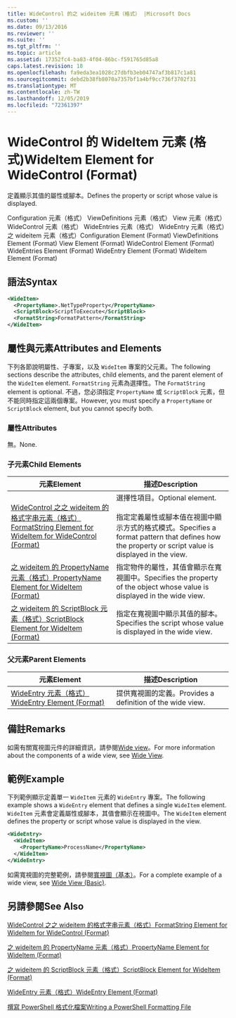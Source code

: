 ```yaml
---
title: WideControl 的之 wideitem 元素（格式） |Microsoft Docs
ms.custom: ''
ms.date: 09/13/2016
ms.reviewer: ''
ms.suite: ''
ms.tgt_pltfrm: ''
ms.topic: article
ms.assetid: 17352fc4-ba83-4f04-86bc-f591765d85a8
caps.latest.revision: 18
ms.openlocfilehash: fa9eda3ea1028c27dbfb3eb04747af3b817c1a81
ms.sourcegitcommit: debd2b38fb8070a7357bf1a4bf9cc736f3702f31
ms.translationtype: MT
ms.contentlocale: zh-TW
ms.lasthandoff: 12/05/2019
ms.locfileid: "72361397"
---
```

# <a name="wideitem-element-for-widecontrol-format"></a><span data-ttu-id="fbf7c-102">WideControl 的 WideItem 元素 (格式)</span><span class="sxs-lookup"><span data-stu-id="fbf7c-102">WideItem Element for WideControl (Format)</span></span>

<span data-ttu-id="fbf7c-103">定義顯示其值的屬性或腳本。</span><span class="sxs-lookup"><span data-stu-id="fbf7c-103">Defines the property or script whose value is displayed.</span></span>

<span data-ttu-id="fbf7c-104">Configuration 元素（格式） ViewDefinitions 元素（格式） View 元素（格式） WideControl 元素（格式） WideEntries 元素（格式） WideEntry 元素（格式）之 wideitem 元素（格式）</span><span class="sxs-lookup"><span data-stu-id="fbf7c-104">Configuration Element (Format) ViewDefinitions Element (Format) View Element (Format) WideControl Element (Format) WideEntries Element (Format) WideEntry Element (Format) WideItem Element (Format)</span></span>

## <a name="syntax"></a><span data-ttu-id="fbf7c-105">語法</span><span class="sxs-lookup"><span data-stu-id="fbf7c-105">Syntax</span></span>

```xml
<WideItem>
  <PropertyName>.NetTypeProperty</PropertyName>
  <ScriptBlock>ScriptToExecute</ScriptBlock>
  <FormatString>FormatPattern</FormatString>
</WideItem>
```

## <a name="attributes-and-elements"></a><span data-ttu-id="fbf7c-106">屬性與元素</span><span class="sxs-lookup"><span data-stu-id="fbf7c-106">Attributes and Elements</span></span>

<span data-ttu-id="fbf7c-107">下列各節說明屬性、子專案，以及 `WideItem` 專案的父元素。</span><span class="sxs-lookup"><span data-stu-id="fbf7c-107">The following sections describe the attributes, child elements, and the parent element of the `WideItem` element.</span></span> <span data-ttu-id="fbf7c-108">`FormatString` 元素為選擇性。</span><span class="sxs-lookup"><span data-stu-id="fbf7c-108">The `FormatString` element is optional.</span></span> <span data-ttu-id="fbf7c-109">不過，您必須指定 `PropertyName` 或 `ScriptBlock` 元素，但不能同時指定這兩個專案。</span><span class="sxs-lookup"><span data-stu-id="fbf7c-109">However, you must specify a `PropertyName` or `ScriptBlock` element, but you cannot specify both.</span></span>

### <a name="attributes"></a><span data-ttu-id="fbf7c-110">屬性</span><span class="sxs-lookup"><span data-stu-id="fbf7c-110">Attributes</span></span>

<span data-ttu-id="fbf7c-111">無。</span><span class="sxs-lookup"><span data-stu-id="fbf7c-111">None.</span></span>

### <a name="child-elements"></a><span data-ttu-id="fbf7c-112">子元素</span><span class="sxs-lookup"><span data-stu-id="fbf7c-112">Child Elements</span></span>

|<span data-ttu-id="fbf7c-113">元素</span><span class="sxs-lookup"><span data-stu-id="fbf7c-113">Element</span></span>|<span data-ttu-id="fbf7c-114">描述</span><span class="sxs-lookup"><span data-stu-id="fbf7c-114">Description</span></span>|
|-------------|-----------------|
|[<span data-ttu-id="fbf7c-115">WideControl 之之 wideitem 的格式字串元素（格式）</span><span class="sxs-lookup"><span data-stu-id="fbf7c-115">FormatString Element for WideItem for WideControl (Format)</span></span>](./formatstring-element-for-wideitem-for-widecontrol-format.md)|<span data-ttu-id="fbf7c-116">選擇性項目。</span><span class="sxs-lookup"><span data-stu-id="fbf7c-116">Optional element.</span></span><br /><br /> <span data-ttu-id="fbf7c-117">指定定義屬性或腳本值在視圖中顯示方式的格式模式。</span><span class="sxs-lookup"><span data-stu-id="fbf7c-117">Specifies a format pattern that defines how the property or script value is displayed in the view.</span></span>|
|[<span data-ttu-id="fbf7c-118">之 wideitem 的 PropertyName 元素（格式）</span><span class="sxs-lookup"><span data-stu-id="fbf7c-118">PropertyName Element for WideItem (Format)</span></span>](./propertyname-element-for-wideitem-for-widecontrol-format.md)|<span data-ttu-id="fbf7c-119">指定物件的屬性，其值會顯示在寬視圖中。</span><span class="sxs-lookup"><span data-stu-id="fbf7c-119">Specifies the property of the object whose value is displayed in the wide view.</span></span>|
|[<span data-ttu-id="fbf7c-120">之 wideitem 的 ScriptBlock 元素（格式）</span><span class="sxs-lookup"><span data-stu-id="fbf7c-120">ScriptBlock Element for WideItem (Format)</span></span>](./scriptblock-element-for-wideitem-for-widecontrol-format.md)|<span data-ttu-id="fbf7c-121">指定在寬視圖中顯示其值的腳本。</span><span class="sxs-lookup"><span data-stu-id="fbf7c-121">Specifies the script whose value is displayed in the wide view.</span></span>|

### <a name="parent-elements"></a><span data-ttu-id="fbf7c-122">父元素</span><span class="sxs-lookup"><span data-stu-id="fbf7c-122">Parent Elements</span></span>

|<span data-ttu-id="fbf7c-123">元素</span><span class="sxs-lookup"><span data-stu-id="fbf7c-123">Element</span></span>|<span data-ttu-id="fbf7c-124">描述</span><span class="sxs-lookup"><span data-stu-id="fbf7c-124">Description</span></span>|
|-------------|-----------------|
|[<span data-ttu-id="fbf7c-125">WideEntry 元素（格式）</span><span class="sxs-lookup"><span data-stu-id="fbf7c-125">WideEntry Element (Format)</span></span>](./wideentry-element-for-widecontrol-format.md)|<span data-ttu-id="fbf7c-126">提供寬視圖的定義。</span><span class="sxs-lookup"><span data-stu-id="fbf7c-126">Provides a definition of the wide view.</span></span>|

## <a name="remarks"></a><span data-ttu-id="fbf7c-127">備註</span><span class="sxs-lookup"><span data-stu-id="fbf7c-127">Remarks</span></span>

<span data-ttu-id="fbf7c-128">如需有關寬視圖元件的詳細資訊，請參閱[Wide view](./creating-a-wide-view.md)。</span><span class="sxs-lookup"><span data-stu-id="fbf7c-128">For more information about the components of a wide view, see [Wide View](./creating-a-wide-view.md).</span></span>

## <a name="example"></a><span data-ttu-id="fbf7c-129">範例</span><span class="sxs-lookup"><span data-stu-id="fbf7c-129">Example</span></span>

<span data-ttu-id="fbf7c-130">下列範例顯示定義單一 `WideItem` 元素的 `WideEntry` 專案。</span><span class="sxs-lookup"><span data-stu-id="fbf7c-130">The following example shows a `WideEntry` element that defines a single `WideItem` element.</span></span> <span data-ttu-id="fbf7c-131">`WideItem` 元素會定義屬性或腳本，其值會顯示在視圖中。</span><span class="sxs-lookup"><span data-stu-id="fbf7c-131">The `WideItem` element defines the property or script whose value is displayed in the view.</span></span>

```xml
<WideEntry>
  <WideItem>
    <PropertyName>ProcessName</PropertyName>
  </WideItem>
</WideEntry>
```

<span data-ttu-id="fbf7c-132">如需寬視圖的完整範例，請參閱[寬視圖（基本）](./wide-view-basic.md)。</span><span class="sxs-lookup"><span data-stu-id="fbf7c-132">For a complete example of a wide view, see [Wide View (Basic)](./wide-view-basic.md).</span></span>

## <a name="see-also"></a><span data-ttu-id="fbf7c-133">另請參閱</span><span class="sxs-lookup"><span data-stu-id="fbf7c-133">See Also</span></span>

[<span data-ttu-id="fbf7c-134">WideControl 之之 wideitem 的格式字串元素（格式）</span><span class="sxs-lookup"><span data-stu-id="fbf7c-134">FormatString Element for WideItem for WideControl (Format)</span></span>](./formatstring-element-for-wideitem-for-widecontrol-format.md)

[<span data-ttu-id="fbf7c-135">之 wideitem 的 PropertyName 元素（格式）</span><span class="sxs-lookup"><span data-stu-id="fbf7c-135">PropertyName Element for WideItem (Format)</span></span>](./propertyname-element-for-wideitem-for-widecontrol-format.md)

[<span data-ttu-id="fbf7c-136">之 wideitem 的 ScriptBlock 元素（格式）</span><span class="sxs-lookup"><span data-stu-id="fbf7c-136">ScriptBlock Element for WideItem (Format)</span></span>](./scriptblock-element-for-wideitem-for-widecontrol-format.md)

[<span data-ttu-id="fbf7c-137">WideEntry 元素（格式）</span><span class="sxs-lookup"><span data-stu-id="fbf7c-137">WideEntry Element (Format)</span></span>](./wideentry-element-for-widecontrol-format.md)

[<span data-ttu-id="fbf7c-138">撰寫 PowerShell 格式化檔案</span><span class="sxs-lookup"><span data-stu-id="fbf7c-138">Writing a PowerShell Formatting File</span></span>](./writing-a-powershell-formatting-file.md)
